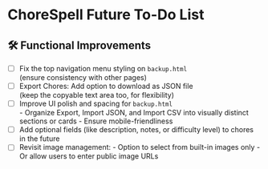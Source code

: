 # ChoreSpell Future To-Do List

## 🛠 Functional Improvements
- [ ] Fix the top navigation menu styling on `backup.html`  
      (ensure consistency with other pages)
- [ ] Export Chores: Add option to download as JSON file  
      (keep the copyable text area too, for flexibility)
- [ ] Improve UI polish and spacing for `backup.html`  
      - Organize Export, Import JSON, and Import CSV into visually distinct sections or cards
      - Ensure mobile-friendliness
- [ ] Add optional fields (like description, notes, or difficulty level) to chores in the future
- [ ] Revisit image management:
      - Option to select from built-in images only
      - Or allow users to enter public image URLs
